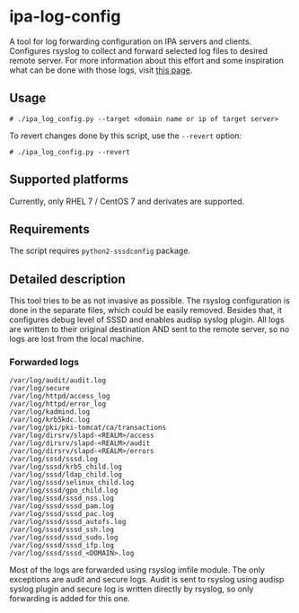 # ipa-log-config

A tool for log forwarding configuration on IPA servers and clients. Configures rsyslog to collect and forward selected log files to desired remote server. For more information about this effort and some inspiration what can be done with those logs, visit [this page](https://www.freeipa.org/page/Centralized_Logging).

## Usage

```
# ./ipa_log_config.py --target <domain name or ip of target server>
```

To revert changes done by this script, use the `--revert` option:

```
# ./ipa_log_config.py --revert
```

## Supported platforms

Currently, only RHEL 7 / CentOS 7 and derivates are supported.

## Requirements

The script requires `python2-sssdconfig` package.

## Detailed description

This tool tries to be as not invasive as possible. The rsyslog configuration is done in the separate files, which could be easily removed. Besides that, it configures debug level of SSSD and enables audisp syslog plugin. All logs are written to their original destination AND sent to the remote server, so no logs are lost from the local machine.

### Forwarded logs

```
/var/log/audit/audit.log
/var/log/secure
/var/log/httpd/access_log
/var/log/httpd/error_log
/var/log/kadmind.log
/var/log/krb5kdc.log
/var/log/pki/pki-tomcat/ca/transactions
/var/log/dirsrv/slapd-<REALM>/access
/var/log/dirsrv/slapd-<REALM>/audit
/var/log/dirsrv/slapd-<REALM>/errors
/var/log/sssd/sssd.log
/var/log/sssd/krb5_child.log
/var/log/sssd/ldap_child.log
/var/log/sssd/selinux_child.log
/var/log/sssd/gpo_child.log
/var/log/sssd/sssd_nss.log
/var/log/sssd/sssd_pam.log
/var/log/sssd/sssd_pac.log
/var/log/sssd/sssd_autofs.log
/var/log/sssd/sssd_ssh.log
/var/log/sssd/sssd_sudo.log
/var/log/sssd/sssd_ifp.log
/var/log/sssd/sssd_<DOMAIN>.log
```

Most of the logs are forwarded using rsyslog imfile module. The only exceptions are audit and secure logs. Audit is sent to rsyslog using audisp syslog plugin and secure log is written directly by rsyslog, so only forwarding is added for this one. 
